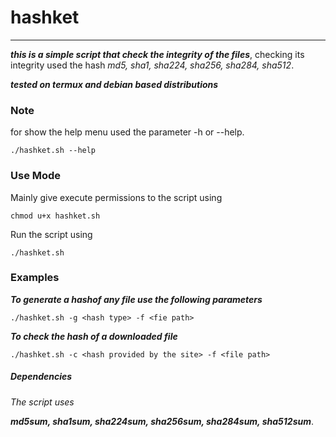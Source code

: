 # hashket
-----------

***this is a simple script that check the integrity of the files***, checking its integrity used
the hash *md5, sha1, sha224, sha256, sha284, sha512*.

***tested on termux and debian based distributions***

### Note

for show the help menu used the parameter -h or --help.

	./hashket.sh --help

### Use Mode

Mainly give execute permissions to the script using

	chmod u+x hashket.sh


Run the script using

	./hashket.sh

### Examples

***To generate a hashof any file use the following parameters***

	./hashket.sh -g <hash type> -f <fie path>


***To check the hash of a downloaded file***

	./hashket.sh -c <hash provided by the site> -f <file path>

##### Dependencies

*The script uses*

***md5sum, sha1sum, sha224sum, sha256sum, sha284sum, sha512sum***.
